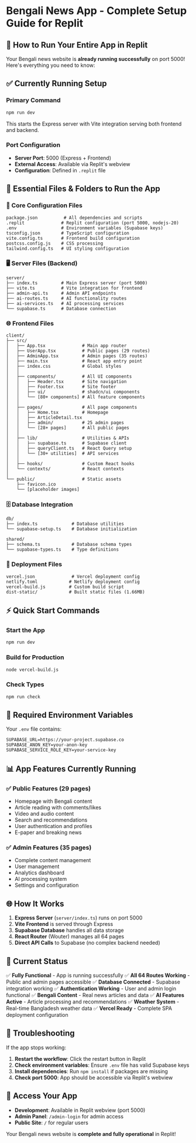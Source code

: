 # Bengali News App - Complete Setup Guide for Replit

## 🚀 How to Run Your Entire App in Replit

Your Bengali news website is **already running successfully** on port 5000! Here's everything you need to know:

## ✅ Currently Running Setup

### Primary Command
```bash
npm run dev
```
This starts the Express server with Vite integration serving both frontend and backend.

### Port Configuration
- **Server Port**: 5000 (Express + Frontend)
- **External Access**: Available via Replit's webview
- **Configuration**: Defined in `.replit` file

## 📁 Essential Files & Folders to Run the App

### 🔧 Core Configuration Files
```
package.json          # All dependencies and scripts
.replit              # Replit configuration (port 5000, nodejs-20)
.env                 # Environment variables (Supabase keys)
tsconfig.json        # TypeScript configuration
vite.config.ts       # Frontend build configuration
postcss.config.js    # CSS processing
tailwind.config.ts   # UI styling configuration
```

### 🖥️ Server Files (Backend)
```
server/
├── index.ts         # Main Express server (port 5000)
├── vite.ts          # Vite integration for frontend
├── admin-api.ts     # Admin API endpoints
├── ai-routes.ts     # AI functionality routes
├── ai-services.ts   # AI processing services
└── supabase.ts      # Database connection
```

### 🌐 Frontend Files
```
client/
├── src/
│   ├── App.tsx              # Main app router
│   ├── UserApp.tsx          # Public pages (29 routes)
│   ├── AdminApp.tsx         # Admin pages (35 routes)
│   ├── main.tsx             # React app entry point
│   ├── index.css            # Global styles
│   │
│   ├── components/          # All UI components
│   │   ├── Header.tsx       # Site navigation
│   │   ├── Footer.tsx       # Site footer
│   │   ├── ui/              # shadcn/ui components
│   │   └── [80+ components] # All feature components
│   │
│   ├── pages/               # All page components
│   │   ├── Home.tsx         # Homepage
│   │   ├── ArticleDetail.tsx
│   │   ├── admin/           # 25 admin pages
│   │   └── [28+ pages]      # All public pages
│   │
│   ├── lib/                 # Utilities & APIs
│   │   ├── supabase.ts      # Supabase client
│   │   ├── queryClient.ts   # React Query setup
│   │   └── [30+ utilities]  # API services
│   │
│   ├── hooks/               # Custom React hooks
│   └── contexts/            # React contexts
│
└── public/                  # Static assets
    ├── favicon.ico
    └── [placeholder images]
```

### 🗄️ Database Integration
```
db/
├── index.ts             # Database utilities
└── supabase-setup.ts    # Database initialization

shared/
├── schema.ts            # Database schema types
└── supabase-types.ts    # Type definitions
```

### 🚀 Deployment Files
```
vercel.json              # Vercel deployment config
netlify.toml            # Netlify deployment config
vercel-build.js         # Custom build script
dist-static/            # Built static files (1.66MB)
```

## ⚡ Quick Start Commands

### Start the App
```bash
npm run dev
```

### Build for Production
```bash
node vercel-build.js
```

### Check Types
```bash
npm run check
```

## 🔑 Required Environment Variables

Your `.env` file contains:
```
SUPABASE_URL=https://your-project.supabase.co
SUPABASE_ANON_KEY=your-anon-key
SUPABASE_SERVICE_ROLE_KEY=your-service-key
```

## 📊 App Features Currently Running

### ✅ Public Features (29 pages)
- Homepage with Bengali content
- Article reading with comments/likes
- Video and audio content
- Search and recommendations
- User authentication and profiles
- E-paper and breaking news

### ✅ Admin Features (35 pages)
- Complete content management
- User management
- Analytics dashboard
- AI processing system
- Settings and configuration

## 🌐 How It Works

1. **Express Server** (`server/index.ts`) runs on port 5000
2. **Vite Frontend** is served through Express
3. **Supabase Database** handles all data storage
4. **React Router** (Wouter) manages all 64 pages
5. **Direct API Calls** to Supabase (no complex backend needed)

## 🎯 Current Status

✅ **Fully Functional** - App is running successfully
✅ **All 64 Routes Working** - Public and admin pages accessible
✅ **Database Connected** - Supabase integration working
✅ **Authentication Working** - User and admin login functional
✅ **Bengali Content** - Real news articles and data
✅ **AI Features Active** - Article processing and recommendations
✅ **Weather System** - Real-time Bangladesh weather data
✅ **Vercel Ready** - Complete SPA deployment configuration

## 🔧 Troubleshooting

If the app stops working:

1. **Restart the workflow**: Click the restart button in Replit
2. **Check environment variables**: Ensure `.env` file has valid Supabase keys
3. **Install dependencies**: Run `npm install` if packages are missing
4. **Check port 5000**: App should be accessible via Replit's webview

## 📱 Access Your App

- **Development**: Available in Replit webview (port 5000)
- **Admin Panel**: `/admin-login` for admin access
- **Public Site**: `/` for regular users

Your Bengali news website is **complete and fully operational** in Replit!